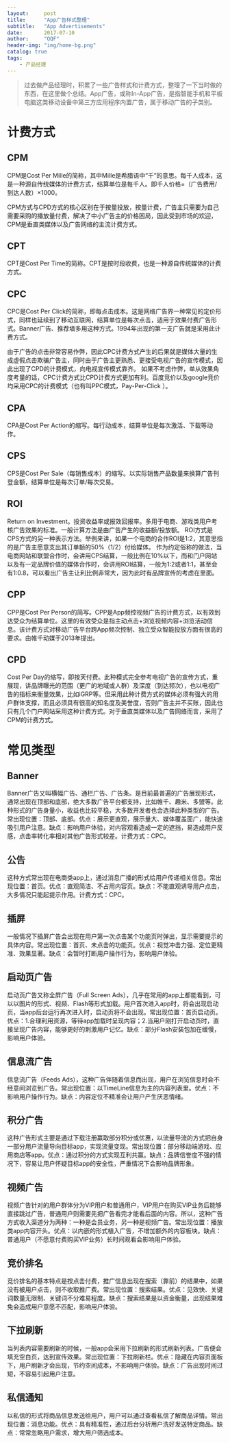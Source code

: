 ```yaml
---
layout:     post
title:      "App广告样式整理"
subtitle:   "App Advertisements"
date:       2017-07-10
author:     "QQF"
header-img: "img/home-bg.png"
catalog: true
tags:
    - 产品经理
---
```


> 过去做产品经理时，积累了一些广告样式和计费方式，整理了一下当时做的东西，在这里做个总结。App广告，或称In-App广告，是指智能手机和平板电脑这类移动设备中第三方应用程序内置广告，属于移动广告的子类别。

# 计费方式

## CPM

CPM是Cost Per Mille的简称，其中Mille是希腊语中“千”的意思。每千人成本，这是一种源自传统媒体的计费方式，结算单位是每千人。即千人价格=（广告费用/到达人数）×1000。

CPM方式与CPD方式的核心区别在于按量投放，按量计费，广告主只需要为自己需要采购的播放量付费，解决了中小广告主的价格困局，因此受到市场的欢迎，CPM是垂直类媒体以及广告网络的主流计费方式。

## CPT

CPT是Cost Per Time的简称。CPT是按时段收费，也是一种源自传统媒体的计费方式。

## CPC

CPC是Cost Per Click的简称，即每点击成本。这是网络广告界一种常见的定价形式，同样也延续到了移动互联网，结算单位是每次点击，适用于效果付费广告形式。Banner广告、推荐墙多用这种方式。1994年出现的第一支广告就是采用此计费方式。

由于广告的点击非常容易作弊，因此CPC计费方式产生的后果就是媒体大量的生成虚假点击欺骗广告主，同时由于广告主更熟悉、更接受电视广告的宣传模式，因此出现了CPD的计费模式，向电视宣传模式靠齐。
如果不考虑作弊，单从效果角度考量的话，CPC计费方式比CPD计费方式更加有利。百度竞价以及google竞价均采用CPC的计费模式（也有叫PPC模式，Pay-Per-Click ）。

## CPA

CPA是Cost Per Action的缩写。每行动成本，结算单位是每次激活、下载等动作。

## CPS

CPS是Cost Per Sale（每销售成本）的缩写。以实际销售产品数量来换算广告刊登金额，结算单位是每次订单/每次交易。

## ROI

Return on Investment。投资收益率或报效回报率。多用于电商、游戏类用户考核广告效果的标准。一般计算方法是由广告产生的收益额/投放额。
ROI方式是CPS方式的另一种表示方法。举例来讲，如果一个电商的合作ROI是1:2，其意思指的是广告主愿意支出其订单额的50%（1/2）付给媒体。
作为约定俗称的做法，当电商网站和联盟合作时，会讲用CPS结算，一般比例在10%以下，而和门户网站以及有一定品牌价值的媒体合作时，会讲用ROI结算，一般为1:2或者1:1，甚至会有1:0.8，可以看出广告主让利比例非常大，因为此时有品牌宣传的考虑在里面。

## CPP

CPP是Cost Per Person的简写。CPP是App频控视频广告的计费方式，以有效到达受众为结算单位。这里的有效受众是指主动点击+浏览视频内容+浏览活动信息。该计费方式对移动广告平台跨App频次控制、独立受众智能投放方面有很高的要求。由帷千动媒于2013年提出。

## CPD

Cost Per Day的缩写，即按天付费。此种模式完全参考电视广告的宣传方式，重展现，讲品牌曝光的范围（更广的地域或人群）及深度（到达频次），也以电视广告的指标来衡量效果，比如iGRP等。但采用此种计费方式的媒体必须有强大的用户群体支撑，而且必须具有很高的知名度及美誉度，否则广告主并不买账，因此也只有几个门户网站采用这种计费方式。对于垂直类媒体以及广告网络而言，采用了CPM的计费方式。

# 常见类型

## Banner

Banner广告又叫横幅广告、通栏广告、广告条。是目前最普遍的广告展现形式，通常出现在顶部和底部，绝大多数广告平台都支持，比如帷千、趣米、多盟等。此种形式的广告身量小，收益也比较平稳，大多数开发者也会选择此种类型的广告。常出现位置：顶部、底部。优点：展示更直观，展示量大、媒体覆盖面广，能快速吸引用户注意。缺点：影响用户体验，对内容观看造成一定的遮挡，易造成用户反感，点击率转化率相对其他广告形式较差。计费方式：CPC。

## 公告

这种方式常出现在电商类app上，通过消息广播的形式给用户传递相关信息。常出现位置：首页。优点：直观简洁、不占用内容页。缺点：不能直观诱导用户点击，大多情况只能起提示作用。计费方式：CPC。

## 插屏

一般情况下插屏广告会出现在用户第一次点击某个功能页时弹出，显示需要提示的具体内容。常出现位置：首页、未点击的功能页。优点：视觉冲击力强、定位更精准、效果显著。缺点：会暂时打断用户操作行为，影响用户体验。

## 启动页广告

启动页广告又称全屏广告（Full Screen Ads），几乎在常用的app上都能看到，可以以图片的形式、视频、Flash等形式加载。用户首次进入app时，将会出现启动页，当app后台运行再次进入时，启动页将不会出现。常出现位置：首页启动页。优点：1.合理利用资源，等待app加载时呈现内容；2.当用户刚打开启动页时，直接呈现广告内容，能够更好的刺激用户记忆。缺点：部分Flash安装包加在缓慢，影响用户体验。

## 信息流广告

信息流广告（Feeds Ads），这种广告伴随着信息而出现，用户在浏览信息时会不经意间浏览到广告。常出现位置：以TimeLine信息为主的内容列表里。优点：不影响用户操作行为。缺点：内容定位不精准会让用户产生厌恶情绪。

## 积分广告

这种广告形式主要是通过下载注册赢取部分积分或优惠，以流量导流的方式把自身一部分用户流量导向目标app，实现流量变现。常出现位置：部分移动端游戏、应用商店等app。优点：通过积分的方式实现互利共赢。缺点：品牌信誉度不强的情况下，容易让用户怀疑目标app的安全性，严重情况下会影响品牌形象。

## 视频广告

视频广告针对的用户群体分为VIP用户和普通用户，VIP用户在购买VIP业务后能够直接跳过广告，普通用户则需要先把广告看完才能看后面的内容。所以，这种广告方式收入渠道分为两种：一种是会员业务，另一种是视频广告。常出现位置：播放类app内容开头。优点：以内嵌的形式植入广告，不增加额外的内容板块。缺点：普通用户（不愿意付费购买VIP业务）长时间观看会影响用户体验。

## 竞价排名

竞价排名的基本特点是按点击付费，推广信息出现在搜索（靠前）的结果中，如果没有被用户点击，则不收取推广费。常出现位置：搜索结果。优点：见效快、关键词数量无限制、关键词不分难易程度。缺点：搜索结果是以资金衡量，出现结果难免会造成用户意愿不匹配，影响用户体验。

## 下拉刷新

当列表内容需要刷新的时候，一般app会采用下拉刷新的形式刷新列表。广告便会填充空白页，达到宣传效果。常出现位置：下拉刷新栏。优点：隐藏在内容页面板下，用户刷新才会出现，节约空间成本，不影响用户体验。缺点：广告出现时间过短，不容易引起用户注意。

## 私信通知

以私信的形式将商品信息发送给用户，用户可以通过查看私信了解商品详情。常出现位置：消息功能。优点：具有精准性，通过后台分析用户洗好发送特定商品。缺点：常常忽略用户需求，增大用户筛选成本。

